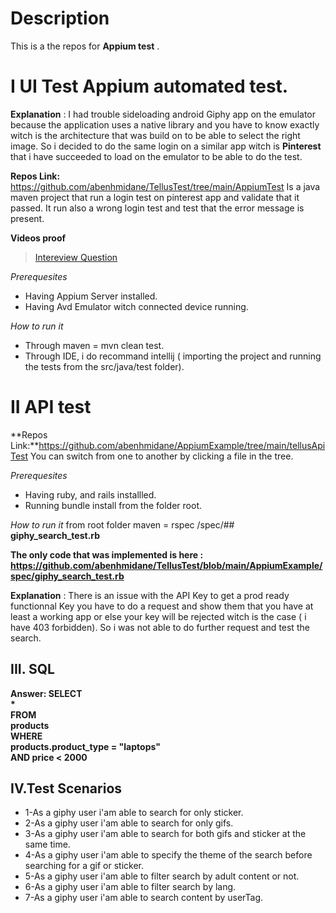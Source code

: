 # Description
This is a the repos  for  **Appium test** .


# I UI Test Appium automated test.

**Explanation** : I had trouble sideloading android Giphy app on the emulator because the application uses a native library and you have to know exactly witch is the architecture that was build on to be able to select the right image. So i decided to do the same login on a similar app witch is **Pinterest** that i have succeeded to load on the emulator to be able to do the test.

**Repos Link:** https://github.com/abenhmidane/TellusTest/tree/main/AppiumTest
Is a java maven project that run a login test on pinterest app and validate that it passed. It run also a wrong login test and test that the error message is present.

**Videos proof**
<blockquote class="imgur-embed-pub" lang="en" data-id="a/MtMpcM0"  ><a href="//imgur.com/a/MtMpcM0">Intereview Question</a></blockquote><script async src="//s.imgur.com/min/embed.js" charset="utf-8"></script>

*Prerequesites*
- Having Appium Server installed.
- Having Avd Emulator witch connected device running.

*How to run it*
- Through maven = mvn clean test.
- Through IDE, i do recommand intellij ( importing the project and running the tests from the src/java/test folder).



# II API test 
**Repos Link:**https://github.com/abenhmidane/AppiumExample/tree/main/tellusApiTest
You can switch from one to another by clicking a file in the tree.


*Prerequesites*
- Having ruby, and rails installled.
- Running bundle install from the folder root.

*How to run it*
from root folder
maven = rspec /spec/## **giphy_search_test.rb**

**The only code that was implemented  is here : https://github.com/abenhmidane/TellusTest/blob/main/AppiumExample/spec/giphy_search_test.rb**

**Explanation** : There is an issue with the API Key to get a prod ready functionnal Key you have to do a request and show them that you have at least a working app or else your key will be rejected witch is the case ( i have 403 forbidden). So i was not able to do further request and test the search.

## III. SQL
**Answer:
SELECT  
*  
FROM  
products  
WHERE  
products.product_type = "laptops"  
AND price < 2000**

## IV.Test Scenarios

 - 1-As a giphy user i'am able to search for only sticker.
 - 2-As a giphy user i'am able to search for only gifs.
 - 3-As a giphy user i'am able to search for both gifs and sticker at the same time.
 - 4-As a giphy user i'am able to specify the theme of the search before searching for a gif or sticker.
 - 5-As a giphy user i'am able to filter search by adult content or not.
 - 6-As a giphy user i'am able to filter search by lang.
 - 7-As a giphy user i'am able to search content by userTag.


